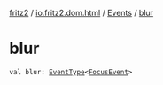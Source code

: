 [fritz2](../../index.md) / [io.fritz2.dom.html](../index.md) / [Events](index.md) / [blur](./blur.md)

# blur

`val blur: `[`EventType`](../-event-type/index.md)`<`[`FocusEvent`](https://kotlinlang.org/api/latest/jvm/stdlib/org.w3c.dom.events/-focus-event/index.html)`>`